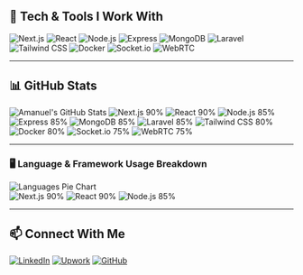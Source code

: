 ## 🚀 Tech & Tools I Work With

![Next.js](https://img.shields.io/badge/-Next.js-000?style=for-the-badge&logo=next.js)
![React](https://img.shields.io/badge/-React-61DAFB?style=for-the-badge&logo=react&logoColor=white)
![Node.js](https://img.shields.io/badge/-Node.js-339933?style=for-the-badge&logo=nodedotjs&logoColor=white)
![Express](https://img.shields.io/badge/-Express-000?style=for-the-badge&logo=express&logoColor=white)
![MongoDB](https://img.shields.io/badge/-MongoDB-4EA94B?style=for-the-badge&logo=mongodb&logoColor=white)
![Laravel](https://img.shields.io/badge/-Laravel-FF2D20?style=for-the-badge&logo=laravel&logoColor=white)
![Tailwind CSS](https://img.shields.io/badge/-TailwindCSS-38B2AC?style=for-the-badge&logo=tailwind-css&logoColor=white)
![Docker](https://img.shields.io/badge/-Docker-2496ED?style=for-the-badge&logo=docker&logoColor=white)
![Socket.io](https://img.shields.io/badge/-Socket.io-010101?style=for-the-badge&logo=socket.io&logoColor=white)
![WebRTC](https://img.shields.io/badge/-WebRTC-333333?style=for-the-badge&logo=webrtc&logoColor=white)

---

## 📊 GitHub Stats

![Amanuel's GitHub Stats](https://github-readme-stats.vercel.app/api?username=AbeDevSaga&show_icons=true&theme=radical)
![Next.js 90%](https://img.shields.io/badge/Next.js-90%25-brightgreen) ![React 90%](https://img.shields.io/badge/React-90%25-brightgreen) ![Node.js 85%](https://img.shields.io/badge/Node.js-85%25-green) ![Express 85%](https://img.shields.io/badge/Express-85%25-green) ![MongoDB 85%](https://img.shields.io/badge/MongoDB-85%25-green) ![Laravel 85%](https://img.shields.io/badge/Laravel-85%25-green) ![Tailwind CSS 80%](https://img.shields.io/badge/Tailwind_CSS-80%25-yellowgreen) ![Docker 80%](https://img.shields.io/badge/Docker-80%25-yellowgreen) ![Socket.io 75%](https://img.shields.io/badge/Socket.io-75%25-yellow) ![WebRTC 75%](https://img.shields.io/badge/WebRTC-75%25-yellow)


---
### 🖥️ Language & Framework Usage Breakdown

![Languages Pie Chart](https://github-readme-stats.vercel.app/api/top-langs/?username=AbeDevSaga&layout=compact&theme=radical)  
![Next.js 90%](https://img.shields.io/badge/Next.js-90%25-brightgreen) ![React 90%](https://img.shields.io/badge/React-90%25-brightgreen) ![Node.js 85%](https://img.shields.io/badge/Node.js-85%25-green)

---
## 📫 Connect With Me

[![LinkedIn](https://img.shields.io/badge/-LinkedIn-0077B5?style=for-the-badge&logo=linkedin&logoColor=white)](https://linkedin.com/in/amanuel-daniel-4573b1309)
[![Upwork](https://img.shields.io/badge/-Upwork-6FDA44?style=for-the-badge&logo=upwork&logoColor=white)](https://www.upwork.com/freelancers/~014e7dc7fe05aa7131)
[![GitHub](https://img.shields.io/badge/-GitHub-000?style=for-the-badge&logo=github&logoColor=white)](https://github.com/AbeDevSaga)
